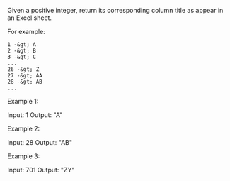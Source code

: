 Given a positive integer, return its corresponding column title as appear in an Excel sheet.

For example:


    1 -&gt; A
    2 -&gt; B
    3 -&gt; C
    ...
    26 -&gt; Z
    27 -&gt; AA
    28 -&gt; AB 
    ...


Example 1:


Input: 1
Output: &quot;A&quot;


Example 2:


Input: 28
Output: &quot;AB&quot;


Example 3:


Input: 701
Output: &quot;ZY&quot;

